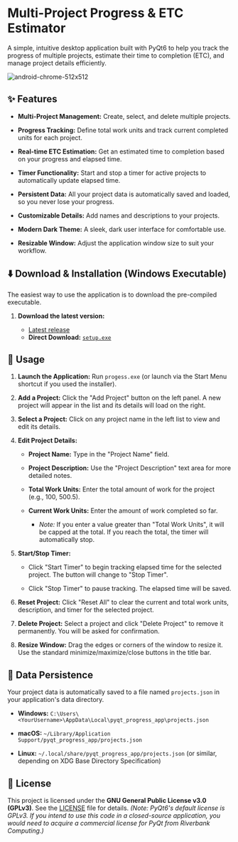 

# Multi-Project Progress & ETC Estimator

A simple, intuitive desktop application built with PyQt6 to help you track the progress of multiple projects, estimate their time to completion (ETC), and manage project details efficiently.

![android-chrome-512x512](https://github.com/user-attachments/assets/d3bacefc-90e8-48ae-a45d-40f057b5c273)


## ✨ Features

* **Multi-Project Management:** Create, select, and delete multiple projects.

* **Progress Tracking:** Define total work units and track current completed units for each project.

* **Real-time ETC Estimation:** Get an estimated time to completion based on your progress and elapsed time.

* **Timer Functionality:** Start and stop a timer for active projects to automatically update elapsed time.

* **Persistent Data:** All your project data is automatically saved and loaded, so you never lose your progress.

* **Customizable Details:** Add names and descriptions to your projects.

* **Modern Dark Theme:** A sleek, dark user interface for comfortable use.

* **Resizable Window:** Adjust the application window size to suit your workflow.

## ⬇️ Download & Installation (Windows Executable)

The easiest way to use the application is to download the pre-compiled executable.

1.  **Download the latest version:**

    * [Latest release](https://github.com/Agampodige/ProgressTracker/releases/latest)
    * **Direct Download:** [ `setup.exe` ](https://github.com/Agampodige/ProgressTracker/releases/download/v1.0.0/Setup.exe)

## 🚀 Usage

1.  **Launch the Application:** Run `progess.exe` (or launch via the Start Menu shortcut if you used the installer).

2.  **Add a Project:** Click the "Add Project" button on the left panel. A new project will appear in the list and its details will load on the right.

3.  **Select a Project:** Click on any project name in the left list to view and edit its details.

4.  **Edit Project Details:**

    * **Project Name:** Type in the "Project Name" field.

    * **Project Description:** Use the "Project Description" text area for more detailed notes.

    * **Total Work Units:** Enter the total amount of work for the project (e.g., 100, 500.5).

    * **Current Work Units:** Enter the amount of work completed so far.

        * *Note:* If you enter a value greater than "Total Work Units", it will be capped at the total. If you reach the total, the timer will automatically stop.

5.  **Start/Stop Timer:**

    * Click "Start Timer" to begin tracking elapsed time for the selected project. The button will change to "Stop Timer".

    * Click "Stop Timer" to pause tracking. The elapsed time will be saved.

6.  **Reset Project:** Click "Reset All" to clear the current and total work units, description, and timer for the selected project.

7.  **Delete Project:** Select a project and click "Delete Project" to remove it permanently. You will be asked for confirmation.

8.  **Resize Window:** Drag the edges or corners of the window to resize it. Use the standard minimize/maximize/close buttons in the title bar.

## 💾 Data Persistence

Your project data is automatically saved to a file named `projects.json` in your application's data directory.

* **Windows:** `C:\Users\<YourUsername>\AppData\Local\pyqt_progress_app\projects.json`

* **macOS:** `~/Library/Application Support/pyqt_progress_app/projects.json`

* **Linux:** `~/.local/share/pyqt_progress_app/projects.json` (or similar, depending on XDG Base Directory Specification)

## 📜 License

This project is licensed under the **GNU General Public License v3.0 (GPLv3)**. See the [LICENSE](LICENSE) file for details.
*(Note: PyQt6's default license is GPLv3. If you intend to use this code in a closed-source application, you would need to acquire a commercial license for PyQt from Riverbank Computing.)*
